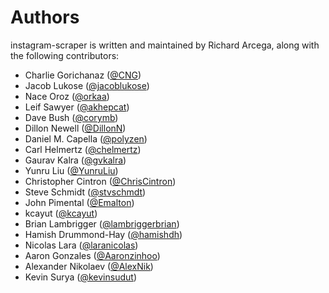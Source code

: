 Authors
=======

instagram-scraper is written and maintained by Richard Arcega, along with the following contributors:

- Charlie Gorichanaz ([@CNG](https://github.com/CNG))
- Jacob Lukose ([@jacoblukose](https://github.com/jacoblukose))
- Nace Oroz ([@orkaa](https://github.com/orkaa))
- Leif Sawyer ([@akhepcat](https://github.com/akhepcat))
- Dave Bush ([@corymb](https://github.com/corymb))
- Dillon Newell ([@DillonN](https://github.com/DillonN))
- Daniel M. Capella ([@polyzen](https://github.com/polyzen))
- Carl Helmertz ([@chelmertz](https://github.com/chelmertz))
- Gaurav Kalra ([@gvkalra](https://github.com/gvkalra))
- Yunru Liu ([@YunruLiu](https://github.com/YunruLiu))
- Christopher Cintron ([@ChrisCintron](https://github.com/ChrisCintron))
- Steve Schmidt ([@stvschmdt](https://github.com/stvschmdt))
- John Pimental ([@Emalton](https://github.com/Emalton))
- kcayut ([@kcayut](https://github.com/kcayut))
- Brian Lambrigger ([@lambriggerbrian](https://github.com/lambriggerbrian))
- Hamish Drummond-Hay ([@hamishdh](https://github.com/hamishdh))
- Nicolas Lara ([@laranicolas](https://github.com/laranicolas))
- Aaron Gonzales ([@Aaronzinhoo](https://github.com/Aaronzinhoo))
- Alexander Nikolaev ([@AlexNik](https://github.com/AlexNik))
- Kevin Surya ([@kevinsudut](https://github.com/kevinsudut))
